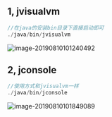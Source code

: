 ## 1, jvisualvm

```java
//在java的安装bin目录下直接启动即可
./java/bin/jvisualvm
```



![image-20190810101240492](https://learningnotebookv1-1302566743.cos.ap-nanjing.myqcloud.com/img/image-20190810101240492.png)



## 2, jconsole

```java
//使用方式和jvisualvm一样
./java/bin/jconsole
```

![image-20190810101849089](https://learningnotebookv1-1302566743.cos.ap-nanjing.myqcloud.com/img/image-20190810101849089.png)